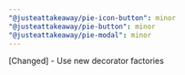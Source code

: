 ```yaml
---
"@justeattakeaway/pie-icon-button": minor
"@justeattakeaway/pie-button": minor
"@justeattakeaway/pie-modal": minor
---
```


[Changed] - Use new decorator factories
